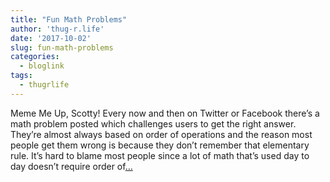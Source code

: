 ```yaml
---
title: "Fun Math Problems"
author: 'thug-r.life'
date: '2017-10-02'
slug: fun-math-problems
categories:
  - bloglink
tags:
  - thugrlife
---
```


Meme Me Up, Scotty! Every now and then on Twitter or Facebook there’s a math problem posted which challenges users to get the right answer. They’re almost always based on order of operations and the reason most people get them wrong is because they don’t remember that elementary rule. It’s hard to blame most people since a lot of math that’s used day to day doesn’t require order of[... <i class="fas fa-external-link-alt"></i>](http://thug-r.life/post/2017-10-02-fun-math-problems/)

